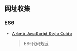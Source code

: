 ## 网址收集

### ES6

- [Airbnb JavaScript Style Guide](https://github.com/yuche/javascript)
	>ES6代码规范

